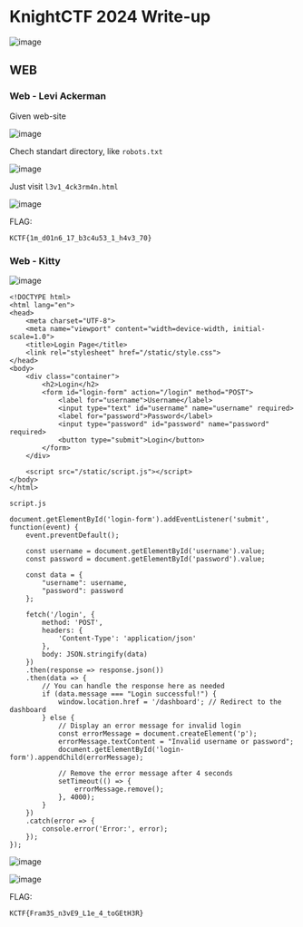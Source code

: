 # KnightCTF 2024 Write-up

![image](https://ctftime.org/media/cache/7b/d5/7bd59748c9ed3a1b74eb82f4bcd85581.png)

## WEB

### Web - Levi Ackerman

Given web-site

![image](https://github.com/zer00d4y/writeups/assets/128820441/069e238c-33c7-43ec-ba7d-f14b2edb0e98)

Chech standart directory, like `robots.txt`

![image](https://github.com/zer00d4y/writeups/assets/128820441/99a9ed5b-da73-429c-bad2-133638d29e66)

Just visit `l3v1_4ck3rm4n.html`

![image](https://github.com/zer00d4y/writeups/assets/128820441/63f71d19-b205-4782-8df5-dbc2382b0f5d)

FLAG:

    KCTF{1m_d01n6_17_b3c4u53_1_h4v3_70}

### Web - Kitty

![image](https://github.com/zer00d4y/writeups/assets/128820441/2b7da697-db84-464c-b612-2faa21452dec)

    <!DOCTYPE html>
    <html lang="en">
    <head>
        <meta charset="UTF-8">
        <meta name="viewport" content="width=device-width, initial-scale=1.0">
        <title>Login Page</title>
        <link rel="stylesheet" href="/static/style.css">
    </head>
    <body>
        <div class="container">
            <h2>Login</h2>
            <form id="login-form" action="/login" method="POST">
                <label for="username">Username</label>
                <input type="text" id="username" name="username" required>
                <label for="password">Password</label>
                <input type="password" id="password" name="password" required>
                <button type="submit">Login</button>
            </form>
        </div>
    
        <script src="/static/script.js"></script>
    </body>
    </html>

`script.js`

    document.getElementById('login-form').addEventListener('submit', function(event) {
        event.preventDefault();
    
        const username = document.getElementById('username').value;
        const password = document.getElementById('password').value;
    
        const data = {
            "username": username,
            "password": password
        };
    
        fetch('/login', {
            method: 'POST',
            headers: {
                'Content-Type': 'application/json'
            },
            body: JSON.stringify(data)
        })
        .then(response => response.json())
        .then(data => {
            // You can handle the response here as needed
            if (data.message === "Login successful!") {
                window.location.href = '/dashboard'; // Redirect to the dashboard
            } else {
                // Display an error message for invalid login
                const errorMessage = document.createElement('p');
                errorMessage.textContent = "Invalid username or password";
                document.getElementById('login-form').appendChild(errorMessage);
    
                // Remove the error message after 4 seconds
                setTimeout(() => {
                    errorMessage.remove();
                }, 4000);
            }
        })
        .catch(error => {
            console.error('Error:', error);
        });
    });
    
![image](https://github.com/zer00d4y/writeups/assets/128820441/df81345b-5cc5-4574-8b0b-b608cae1747c)

![image](https://github.com/zer00d4y/writeups/assets/128820441/10fa519e-f213-407d-aad5-3e020bc854cb)

FLAG:

    KCTF{Fram3S_n3vE9_L1e_4_toGEtH3R}

